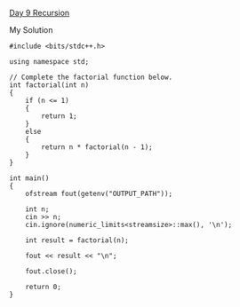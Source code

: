 [Day 9 Recursion](https://www.hackerrank.com/challenges/30-recursion/problem)

My Solution

```
#include <bits/stdc++.h>

using namespace std;

// Complete the factorial function below.
int factorial(int n)
{
    if (n <= 1)
    {
        return 1;
    }
    else
    {
        return n * factorial(n - 1);
    }
}

int main()
{
    ofstream fout(getenv("OUTPUT_PATH"));

    int n;
    cin >> n;
    cin.ignore(numeric_limits<streamsize>::max(), '\n');

    int result = factorial(n);

    fout << result << "\n";

    fout.close();

    return 0;
}

```
